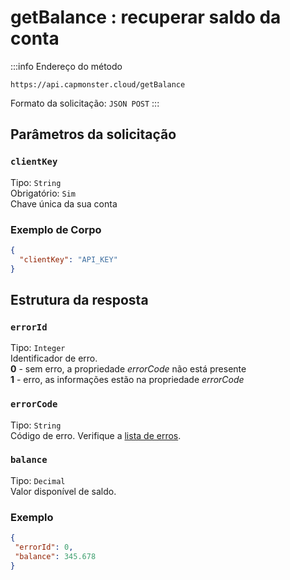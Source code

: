 ﻿---
sidebar_position: 3
sidebar_label: getBalance
---

# getBalance : recuperar saldo da conta

:::info Endereço do método
```http
https://api.capmonster.cloud/getBalance
```

Formato da solicitação: `JSON POST`
:::

## **Parâmetros da solicitação**

### `clientKey`
Tipo: `String` <br />
Obrigatório: `Sim`<br />
Chave única da sua conta


### **Exemplo de Corpo**

```json
{
  "clientKey": "API_KEY"
}
```

## **Estrutura da resposta**

### `errorId`
Tipo: `Integer` <br />
Identificador de erro.<br />**0** - sem erro, a propriedade *errorCode* não está presente<br />**1** - erro, as informações estão na propriedade *errorCode*

### `errorCode`
Tipo: `String` <br />
Código de erro. Verifique a [lista de erros](../api-errors.md).

### `balance`
Tipo: `Decimal` <br />
Valor disponível de saldo.


### **Exemplo**

```json
{
 "errorId": 0,
 "balance": 345.678
}
```